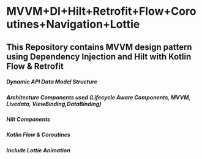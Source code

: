 # MVVM+DI+Hilt+Retrofit+Flow+Coroutines+Navigation+Lottie

## This Repository contains  MVVM design pattern using Dependency Injection and Hilt with Kotlin Flow & Retrofit

##### Dynamic API Data Model Structure
##### Architecture Components used (Lifecycle Aware Components, MVVM, Livedata, ViewBinding,DataBinding)
##### Hilt Components
##### Kotlin Flow & Coroutines
##### Include Lottie Animation


